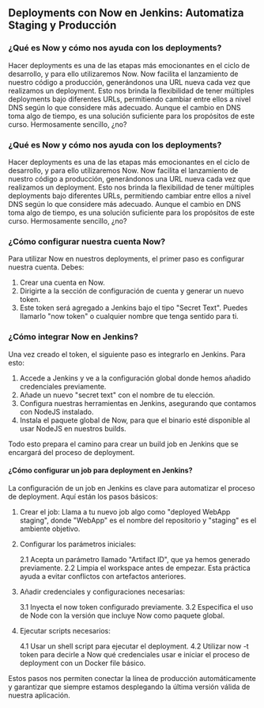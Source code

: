 <h2 align="left"> Deployments con Now en Jenkins: Automatiza Staging y Producción </h2>

<h3 align="left"> ¿Qué es Now y cómo nos ayuda con los deployments? </h3>

<p align="left"> Hacer deployments es una de las etapas más emocionantes en el ciclo de desarrollo, y para ello utilizaremos Now. Now facilita el lanzamiento de nuestro código a producción, generándonos una URL nueva cada vez que realizamos un deployment. Esto nos brinda la flexibilidad de tener múltiples deployments bajo diferentes URLs, permitiendo cambiar entre ellos a nivel DNS según lo que considere más adecuado. Aunque el cambio en DNS toma algo de tiempo, es una solución suficiente para los propósitos de este curso. Hermosamente sencillo, ¿no? </p>

<h3 align="left"> ¿Qué es Now y cómo nos ayuda con los deployments? </h3>

<p align="left"> Hacer deployments es una de las etapas más emocionantes en el ciclo de desarrollo, y para ello utilizaremos Now. Now facilita el lanzamiento de nuestro código a producción, generándonos una URL nueva cada vez que realizamos un deployment. Esto nos brinda la flexibilidad de tener múltiples deployments bajo diferentes URLs, permitiendo cambiar entre ellos a nivel DNS según lo que considere más adecuado. Aunque el cambio en DNS toma algo de tiempo, es una solución suficiente para los propósitos de este curso. Hermosamente sencillo, ¿no? </p>

<h3 align="left"> ¿Cómo configurar nuestra cuenta Now? </h3>

<p align="left"> Para utilizar Now en nuestros deployments, el primer paso es configurar nuestra cuenta. Debes:

1. Crear una cuenta en Now.
2. Dirigirte a la sección de configuración de cuenta y generar un nuevo token.
3. Este token será agregado a Jenkins bajo el tipo "Secret Text". Puedes llamarlo "now token" o cualquier nombre que tenga sentido para ti. </p>

<h3 align="left"> ¿Cómo integrar Now en Jenkins? </h3>

<p align="left"> Una vez creado el token, el siguiente paso es integrarlo en Jenkins. Para esto:

1. Accede a Jenkins y ve a la configuración global donde hemos añadido credenciales previamente.
2. Añade un nuevo "secret text" con el nombre de tu elección.
3. Configura nuestras herramientas en Jenkins, asegurando que contamos con NodeJS instalado.
4. Instala el paquete global de Now, para que el binario esté disponible al usar NodeJS en nuestros builds.

Todo esto prepara el camino para crear un build job en Jenkins que se encargará del proceso de deployment. </p>


<h4 align="left"> ¿Cómo configurar un job para deployment en Jenkins? </h4>

<p align="left"> La configuración de un job en Jenkins es clave para automatizar el proceso de deployment. Aquí están los pasos básicos:

1. Crear el job: Llama a tu nuevo job algo como "deployed WebApp staging", donde "WebApp" es el nombre del repositorio y "staging" es el ambiente objetivo.

2. Configurar los parámetros iniciales:
    
    2.1 Acepta un parámetro llamado "Artifact ID", que ya hemos generado previamente.
    2.2 Limpia el workspace antes de empezar. Esta práctica ayuda a evitar conflictos con artefactos anteriores.

3. Añadir credenciales y configuraciones necesarias:

    3.1 Inyecta el now token configurado previamente.
    3.2 Especifica el uso de Node con la versión que incluye Now como paquete global.

4. Ejecutar scripts necesarios:

    4.1 Usar un shell script para ejecutar el deployment.
    4.2 Utilizar now -t token para decirle a Now qué credenciales usar e iniciar el proceso de deployment con un Docker file básico.

Estos pasos nos permiten conectar la línea de producción automáticamente y garantizar que siempre estamos desplegando la última versión válida de nuestra aplicación.</p>